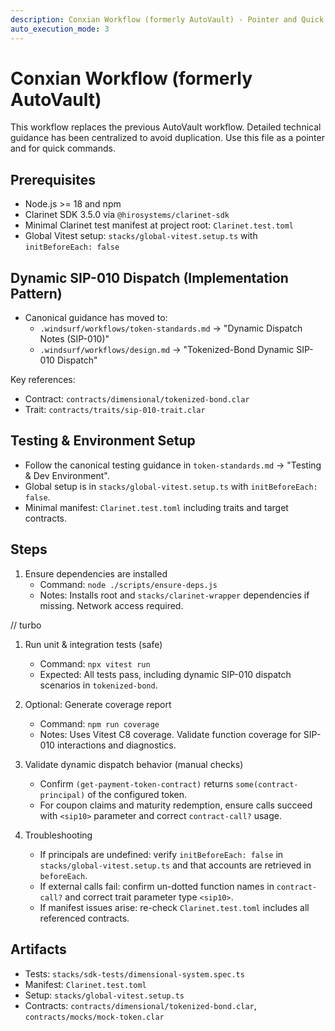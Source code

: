 ```yaml
---
description: Conxian Workflow (formerly AutoVault) - Pointer and Quick Actions
auto_execution_mode: 3
---
```


# Conxian Workflow (formerly AutoVault)

This workflow replaces the previous AutoVault workflow. Detailed technical guidance has been centralized to avoid duplication. Use this file as a pointer and for quick commands.

## Prerequisites

- Node.js >= 18 and npm
- Clarinet SDK 3.5.0 via `@hirosystems/clarinet-sdk`
- Minimal Clarinet test manifest at project root: `Clarinet.test.toml`
- Global Vitest setup: `stacks/global-vitest.setup.ts` with `initBeforeEach: false`

## Dynamic SIP-010 Dispatch (Implementation Pattern)

- Canonical guidance has moved to:
  - `.windsurf/workflows/token-standards.md` → "Dynamic Dispatch Notes (SIP-010)"
  - `.windsurf/workflows/design.md` → "Tokenized-Bond Dynamic SIP-010 Dispatch"

Key references:
- Contract: `contracts/dimensional/tokenized-bond.clar`
- Trait: `contracts/traits/sip-010-trait.clar`

## Testing & Environment Setup

- Follow the canonical testing guidance in `token-standards.md` → "Testing & Dev Environment".
- Global setup is in `stacks/global-vitest.setup.ts` with `initBeforeEach: false`.
- Minimal manifest: `Clarinet.test.toml` including traits and target contracts.

## Steps

1. Ensure dependencies are installed
   - Command: `node ./scripts/ensure-deps.js`
   - Notes: Installs root and `stacks/clarinet-wrapper` dependencies if missing. Network access required.

// turbo
1. Run unit & integration tests (safe)
   - Command: `npx vitest run`
   - Expected: All tests pass, including dynamic SIP-010 dispatch scenarios in `tokenized-bond`.

1. Optional: Generate coverage report
   - Command: `npm run coverage`
   - Notes: Uses Vitest C8 coverage. Validate function coverage for SIP-010 interactions and diagnostics.

1. Validate dynamic dispatch behavior (manual checks)
   - Confirm `(get-payment-token-contract)` returns `some(contract-principal)` of the configured token.
   - For coupon claims and maturity redemption, ensure calls succeed with `<sip10>` parameter and correct `contract-call?` usage.

1. Troubleshooting
   - If principals are undefined: verify `initBeforeEach: false` in `stacks/global-vitest.setup.ts` and that accounts are retrieved in `beforeEach`.
   - If external calls fail: confirm un-dotted function names in `contract-call?` and correct trait parameter type `<sip10>`.
   - If manifest issues arise: re-check `Clarinet.test.toml` includes all referenced contracts.

## Artifacts

- Tests: `stacks/sdk-tests/dimensional-system.spec.ts`
- Manifest: `Clarinet.test.toml`
- Setup: `stacks/global-vitest.setup.ts`
- Contracts: `contracts/dimensional/tokenized-bond.clar`, `contracts/mocks/mock-token.clar`